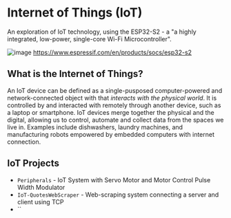 # Internet of Things (IoT)

An exploration of IoT technology, using the ESP32-S2 - a "a highly integrated, low-power, single-core Wi-Fi Microcontroller".

![image](https://user-images.githubusercontent.com/74726737/166810278-0b465acd-369f-4079-b2f7-be012e2b984f.png)
https://www.espressif.com/en/products/socs/esp32-s2

## What is the Internet of Things?

An IoT device can be defined as a single-pusposed computer-powered and network-connected object with that _interacts with the physical world_. It is controlled by and interacted with remotely through another device, such as a laptop or smartphone. IoT devices merge together the physical and the digital, allowing us to control, automate and collect data from the spaces we live in. Examples include dishwashers, laundry machines, and manufacturing robots empowered by embedded computers with internet connection.

## IoT Projects 
* `Peripherals` - IoT System with Servo Motor and Motor Control Pulse Width Modulator
* `IoT-QuotesWebScraper` - Web-scraping system connecting a server and client using TCP 
* ``

